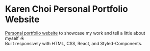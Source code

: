 # Karen Choi Personal Portfolio Website

[Personal portfolio website](https://devkarenc.github.io/karen-portfolio-v1/) to showcase my work and tell a little about myself ☀️
<br>
Built responsively with HTML, CSS, React, and Styled-Components.
